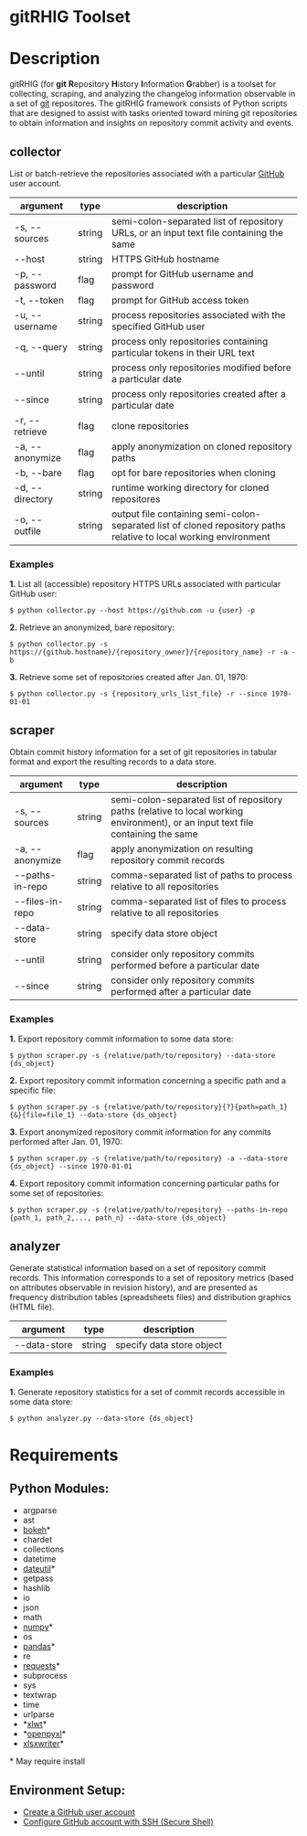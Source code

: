 # gitRHIG Toolset


# Description
gitRHIG (for **git** **R**epository **H**istory **I**nformation **G**rabber) is a toolset for collecting, scraping, and analyzing the changelog information observable in a set of [git](https://git-scm.com/) repositores. The gitRHIG framework consists of Python scripts that are designed to assist with tasks oriented toward mining git repositories to obtain information and insights on repository commit activity and events.


## collector

List or batch-retrieve the repositories associated with a particular [GitHub](https://github.com/) user account.

| argument | type | description |
|----------|------|-------------|
| \-s, \-\-sources | string | semi\-colon\-separated list of repository URLs, or an input text file containing the same |
| \-\-host | string | HTTPS GitHub hostname |
| \-p, \-\-password | flag | prompt for GitHub username and password |
| \-t, \-\-token | flag | prompt for GitHub access token |
| \-u, \-\-username | string | process repositories associated with the specified GitHub user |
| \-q, \-\-query | string | process only repositories containing particular tokens in their URL text |
| \-\-until | string | process only repositories modified before a particular date |
| \-\-since | string | process only repositories created after a particular date |
| \-r, \-\-retrieve | flag | clone repositories |
| \-a, \-\-anonymize | flag | apply anonymization on cloned repository paths |
| \-b, \-\-bare | flag | opt for bare repositories when cloning |
| \-d, \-\-directory | string | runtime working directory for cloned repositores |
| \-o, \-\-outfile | string | output file containing semi\-colon\-separated list of cloned repository paths relative to local working environment |

### Examples

**1.** List all (accessible) repository HTTPS URLs associated with particular GitHub user:
```
$ python collector.py --host https://github.com -u {user} -p
```

**2.** Retrieve an anonymized, bare repository:
```
$ python collector.py -s https://{github.hostname}/{repository_owner}/{repository_name} -r -a -b
```

**3.** Retrieve some set of repositories created after Jan. 01, 1970:
```
$ python collector.py -s {repository_urls_list_file} -r --since 1970-01-01
```



## scraper

Obtain commit history information for a set of git repositories in tabular format and export the resulting records to a data store.

| argument | type | description |
|----------|------|-------------|
| \-s, \-\-sources | string | semi\-colon\-separated list of repository paths \(relative to local working environment\), or an input text file containing the same |
| \-a, \-\-anonymize | flag | apply anonymization on resulting repository commit records |
| \-\-paths\-in\-repo | string | comma-separated list of paths to process relative to all repositories |
| \-\-files\-in\-repo | string | comma-separated list of files to process relative to all repositories |
| \-\-data\-store | string | specify data store object |
| \-\-until | string | consider only repository commits performed before a particular date |
| \-\-since | string | consider only repository commits performed after a particular date |

### Examples

**1.** Export repository commit information to some data store:
```
$ python scraper.py -s {relative/path/to/repository} --data-store {ds_object}
```

**2.** Export repository commit information concerning a specific path and a specific file:
```
$ python scraper.py -s {relative/path/to/repository}{?}{path=path_1}{&}{file=file_1} --data-store {ds_object}
```

**3.** Export anonymized repository commit information for any commits performed after Jan. 01, 1970:
```
$ python scraper.py -s {relative/path/to/repository} -a --data-store {ds_object} --since 1970-01-01
```

**4.** Export repository commit information concerning particular paths for some set of repositories:
```
$ python scraper.py -s {relative/path/to/repository} --paths-in-repo {path_1, path_2,..., path_n} --data-store {ds_object}
```



## analyzer

Generate statistical information based on a set of repository commit records. This information corresponds to a set of repository metrics \(based on attributes observable in revision history\), and are presented as frequency distribution tables \(spreadsheets files\) and distribution graphics \(HTML file\).

| argument | type | description |
|----------|------|-------------|
| \-\-data\-store | string | specify data store object |

### Examples

**1.** Generate repository statistics for a set of commit records accessible in some data store:
```
$ python analyzer.py --data-store {ds_object}
```



# Requirements

## Python Modules:
- argparse
- ast
- [bokeh](https://pypi.python.org/pypi/bokeh)\*
- chardet
- collections
- datetime
- [dateutil](https://pypi.python.org/pypi/python-dateutil/)\*
- getpass
- hashlib
- io
- json
- math
- [numpy](https://pypi.python.org/pypi/numpy)\*
- os
- [pandas](https://pypi.python.org/pypi/pandas)\*
- re
- [requests](https://pypi.python.org/pypi/requests)\*
- subprocess
- sys
- textwrap
- time
- urlparse
- \*[xlwt](https://pypi.python.org/pypi/xlwt)\*
- \*[openpyxl](https://pypi.python.org/pypi/openpyxl)\*
- [xlsxwriter](https://pypi.python.org/pypi/XlsxWriter/)\*

\* May require install

## Environment Setup:
- [Create a GitHub user account](https://github.com/join)
- [Configure GitHub account with SSH \(Secure Shell\)](https://help.github.com/articles/connecting-to-github-with-ssh/)
